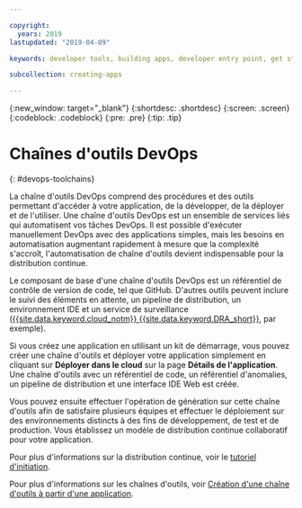 ```yaml
---

copyright:
  years: 2019
lastupdated: "2019-04-09"

keywords: developer tools, building apps, developer entry point, get started coding, DevOps, toolchain

subcollection: creating-apps

---
```

{:new_window: target="_blank"}
{:shortdesc: .shortdesc}
{:screen: .screen}
{:codeblock: .codeblock}
{:pre: .pre}
{:tip: .tip}

# Chaînes d'outils DevOps
{: #devops-toolchains}

La chaîne d'outils DevOps comprend des procédures et des outils permettant d'accéder à votre application, de la développer, de la déployer et de l'utiliser. Une chaîne d'outils DevOps est un ensemble de services liés qui automatisent vos tâches DevOps. Il est possible d'exécuter manuellement DevOps avec des applications simples, mais les besoins en automatisation augmentant rapidement à mesure que la complexité s'accroît, l'automatisation de chaîne d'outils devient indispensable pour la distribution continue.

Le composant de base d'une chaîne d'outils DevOps est un référentiel de contrôle de version de code, tel que GitHub. D'autres outils peuvent inclure le suivi des éléments en attente, un pipeline de distribution, un environnement IDE et un service de surveillance ([{{site.data.keyword.cloud_notm}} {{site.data.keyword.DRA_short}}](/docs/services/DevOpsInsights?topic=DevOpsInsights-getting-started), par exemple).

Si vous créez une application en utilisant un kit de démarrage, vous pouvez créer une chaîne d'outils et déployer votre application simplement en cliquant sur **Déployer dans le cloud** sur la page **Détails de l'application**. Une chaîne d'outils avec un référentiel de code, un référentiel d'anomalies, un pipeline de distribution et une interface IDE Web est créée.

Vous pouvez ensuite effectuer l'opération de génération sur cette chaîne d'outils afin de satisfaire plusieurs équipes et effectuer le déploiement sur des environnements distincts à des fins de développement, de test et de production. Vous établissez un modèle de distribution continue collaboratif pour votre application.

Pour plus d'informations sur la distribution continue, voir le [tutoriel d'initiation](/docs/services/ContinuousDelivery?topic=ContinuousDelivery-cd_getting_started).

Pour plus d'informations sur les chaînes d'outils, voir [Création d'une chaîne d'outils à partir d'une application](/docs/services/ContinuousDelivery?topic=ContinuousDelivery-toolchains_getting_started).

